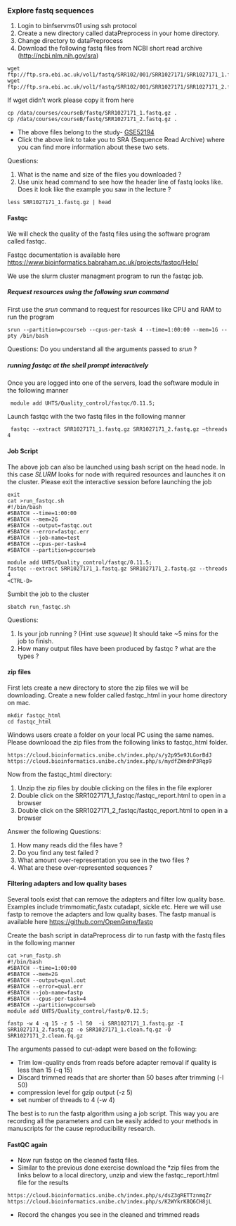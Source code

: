 ### Explore fastq sequences 

1. Login to binfservms01 using ssh protocol 
2. Create a new directory called dataPreprocess in your home directory. 
3. Change directory to dataPreprocess
4. Download the following fastq files from NCBI short read archive (http://ncbi.nlm.nih.gov/sra)
```
wget  ftp://ftp.sra.ebi.ac.uk/vol1/fastq/SRR102/001/SRR1027171/SRR1027171_1.fastq.gz
wget ftp://ftp.sra.ebi.ac.uk/vol1/fastq/SRR102/001/SRR1027171/SRR1027171_2.fastq.gz
```
If wget didn't work please copy it from here 
```
cp /data/courses/courseB/fastq/SRR1027171_1.fastq.gz .
cp /data/courses/courseB/fastq/SRR1027171_2.fastq.gz .
```
-	The above files belong to the study- [GSE52194](https://www.ncbi.nlm.nih.gov/geo/query/acc.cgi?acc=GSE52194) 
-	 Click the above link to take you to SRA (Sequence Read Archive) where you can find more information about these two sets.

Questions: 
1. What is the name and size of the files you downloaded ?
2. Use unix head command to see how the header line of fastq looks like. Does it look like the example you saw in the lecture ?
```
less SRR1027171_1.fastq.gz | head
```

#### Fastqc 

We will check the quality of the fastq files using the software program called fastqc. 

Fastqc documentation is available here 
https://www.bioinformatics.babraham.ac.uk/projects/fastqc/Help/

We use the slurm cluster managment program to run the fastqc job. 

##### Request resources using the following srun command 

First use the _srun_ command to request for resources like CPU and RAM to run the program 
```
srun --partition=pcourseb --cpus-per-task 4 --time=1:00:00 --mem=1G --pty /bin/bash
```
Questions: 
Do you understand all the arguments passed to _srun_ ? 

##### running fastqc at the shell prompt interactively 
Once you are logged into one of the servers, load the software module in the following manner 

```
 module add UHTS/Quality_control/fastqc/0.11.5;
 ```

 Launch fastqc with the two fastq files in the following manner 

 ```
  fastqc --extract SRR1027171_1.fastq.gz SRR1027171_2.fastq.gz –threads  4
  ```

#### Job Script 
The above job can also be launched using bash script on the head node. In this case _SLURM_ looks for node with required resources and launches it on the cluster. 
Please exit the interactive session before launching the job

```
exit
cat >run_fastqc.sh 
#!/bin/bash
#SBATCH --time=1:00:00
#SBATCH --mem=2G
#SBATCH --output=fastqc.out
#SBATCH --error=fastqc.err
#SBATCH --job-name=test
#SBATCH --cpus-per-task=4
#SBATCH --partition=pcourseb

module add UHTS/Quality_control/fastqc/0.11.5;
fastqc --extract SRR1027171_1.fastq.gz SRR1027171_2.fastq.gz --threads  4 
<CTRL-D>
```
Sumbit the job to the cluster 

```
sbatch run_fastqc.sh 
```
Questions: 
1. Is your job running ? (Hint :use _squeue_)
It should take ~5 mins for the job to finish. 
2. How many output files have been produced by fastqc ? what are the types ?

#### zip files 

First lets create a new directory to store the zip files we will be downloading. Create a new folder called fastqc_html in your home directory on mac. 

```
mkdir fastqc_html 
cd fastqc_html 
```
Windows users create a folder on your local PC using the same names.
Please downlooad the zip files from the following links to fastqc_html folder. 
```
https://cloud.bioinformatics.unibe.ch/index.php/s/y2p95e9JLGorBdJ
https://cloud.bioinformatics.unibe.ch/index.php/s/mydfZWndnP3Rqp9
```

Now from the fastqc_html directory:
1. Unzip the zip files by double clicking on the files in the file explorer
2. Double click on the SRR1027171_1_fastqc/fastqc_report.html to open in a browser
3. Double click on the SRR1027171_2_fastqc/fastqc_report.html to open in a browser

Answer the following Questions: 
1. How many reads did the files have ? 
2. Do you find any test failed ? 
3. What amount over-representation you see in the two files ?
4. What are these over-represented sequences ?

#### Filtering adapters and low quality bases
Several tools exist that can remove the adapters and filter low quality base. Examples include trimmomatic,fastx cutadapt, sickle etc. Here we will use fastp to remove the adapters and low quality bases. The fastp manual is available here 
https://github.com/OpenGene/fastp

Create the bash script in dataPreprocess dir to run fastp with the fastq files in the following manner 

```
cat >run_fastp.sh 
#!/bin/bash
#SBATCH --time=1:00:00
#SBATCH --mem=2G
#SBATCH --output=qual.out
#SBATCH --error=qual.err
#SBATCH --job-name=fastp
#SBATCH --cpus-per-task=4
#SBATCH --partition=pcourseb
module add UHTS/Quality_control/fastp/0.12.5;

fastp -w 4 -q 15 -z 5 -l 50  -i SRR1027171_1.fastq.gz -I SRR1027171_2.fastq.gz -o SRR1027171_1.clean.fq.gz -O SRR1027171_2.clean.fq.gz
```


The arguments passed to cut-adapt were based on the following:  
- Trim low-quality ends from reads before adapter removal if quality is less than 15 (-q 15)
- Discard trimmed reads that are shorter than 50 bases after trimming (-l 50)
- compression level for gzip output (-z 5)
- set number of threads to 4 (-w 4) 

The best is to run the fastp algorithm using a job script. This way you are recording all the parameters and can be easily added to your methods in manuscripts for the cause reproducibility research. 

#### FastQC again 
- Now run fastqc on the cleaned fastq files. 
- Similar to the previous done exercise download the *zip files from the links below to a local directory, unzip and view the fastqc_report.html file for the results
```
https://cloud.bioinformatics.unibe.ch/index.php/s/dsZ3gRETTznmqZr
https://cloud.bioinformatics.unibe.ch/index.php/s/K2WYkrK8Q6CH8jL
```
- Record the changes you see in the cleaned and trimmed reads




